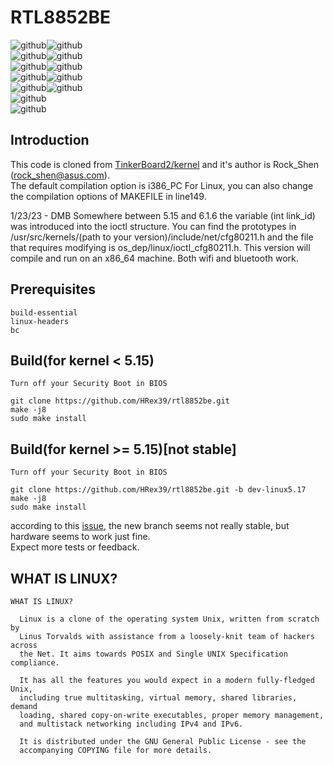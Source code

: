 # RTL8852BE
![github](https://img.shields.io/badge/-Ubuntu_18.04_LTS-555555.svg?style=for-the-badge&logo=ubuntu)![github](https://img.shields.io/badge/main-success-brightgreen.svg?style=for-the-badge)  
![github](https://img.shields.io/badge/-Ubuntu_20.04_LTS-555555.svg?style=for-the-badge&logo=ubuntu)![github](https://img.shields.io/badge/main-success-brightgreen.svg?style=for-the-badge)  
![github](https://img.shields.io/badge/-Ubuntu_22.04_LTS-555555.svg?style=for-the-badge&logo=ubuntu)![github](https://img.shields.io/badge/dev--linux5.17-success-brightgreen.svg?style=for-the-badge)  
![github](https://img.shields.io/badge/-Arch_Linux-555555.svg?style=for-the-badge&logo=archlinux)![github](https://img.shields.io/badge/dev--linux5.17-success-brightgreen.svg?style=for-the-badge)   
![github](https://img.shields.io/badge/-Others-555555.svg?style=for-the-badge&logo=linux&logoColor=ffffff)![github](https://img.shields.io/badge/dev--linux5.17-test--pending-lightgrey.svg?style=for-the-badge)   
![github](https://img.shields.io/badge/-bluetooth_unsupported🤡-red.svg?style=for-the-badge&logo=bluetooth&logoColor=ffffff)  
![github](https://img.shields.io/badge/Kernel>=5.18-test--pending-red.svg?style=for-the-badge&logo=linux&logoColor=ffffff)

## Introduction
This code is cloned from [TinkerBoard2/kernel](https://github.com/TinkerBoard2/kernel) and it's author is Rock_Shen (rock_shen@asus.com).  
The default compilation option is i386_PC For Linux, you can also change the compilation options of MAKEFILE in line149.  

1/23/23 - DMB
Somewhere between 5.15 and 6.1.6 the variable (int link_id) was introduced into the ioctl structure. You can find the prototypes in /usr/src/kernels/(path to your version)/include/net/cfg80211.h and the file that requires modifying is os_dep/linux/ioctl_cfg80211.h. This version will compile and run on an x86_64 machine. Both wifi and bluetooth work.

## Prerequisites
```
build-essential 
linux-headers
bc
```
## Build(for kernel < 5.15)
```
Turn off your Security Boot in BIOS

git clone https://github.com/HRex39/rtl8852be.git
make -j8
sudo make install
```

## Build(for kernel >= 5.15)[not stable]
```
Turn off your Security Boot in BIOS

git clone https://github.com/HRex39/rtl8852be.git -b dev-linux5.17
make -j8
sudo make install
```
according to this [issue](https://github.com/HRex39/rtl8852be/issues/1#issuecomment-1113270944), the new branch seems not really stable, but hardware seems to work just fine.   
Expect more tests or feedback.  

## WHAT IS LINUX?
```
WHAT IS LINUX?

  Linux is a clone of the operating system Unix, written from scratch by
  Linus Torvalds with assistance from a loosely-knit team of hackers across
  the Net. It aims towards POSIX and Single UNIX Specification compliance.

  It has all the features you would expect in a modern fully-fledged Unix,
  including true multitasking, virtual memory, shared libraries, demand
  loading, shared copy-on-write executables, proper memory management,
  and multistack networking including IPv4 and IPv6.

  It is distributed under the GNU General Public License - see the
  accompanying COPYING file for more details. 
```

